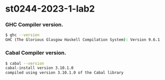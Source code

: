 # st0244-2023-1-lab2

### GHC Compiler version.

```bash
$ ghc --version
GHC (The Glorious Glasgow Haskell Compilation System): Version 9.6.1
```

### Cabal Compiler version.


```bash
$ cabal --version
cabal-install version 3.10.1.0
compiled using version 3.10.1.0 of the Cabal library 



